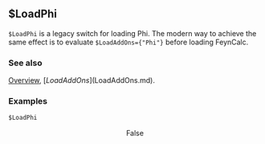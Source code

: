 ## $LoadPhi

`$LoadPhi` is a legacy switch for loading Phi. The modern way to achieve the same effect is to evaluate `$LoadAddOns={"Phi"}` before loading FeynCalc.

### See also

[Overview](Extra/FeynCalc.md), [$LoadAddOns]($LoadAddOns.md).

### Examples

```mathematica
$LoadPhi
```

$$\text{False}$$